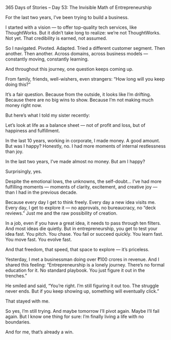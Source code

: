 365 Days of Stories – Day 53: The Invisible Math of Entrepreneurship

For the last two years, I’ve been trying to build a business.

I started with a vision — to offer top-quality tech services, like ThoughtWorks. But it didn’t take long to realize: we’re not ThoughtWorks. Not yet. That credibility is earned, not assumed.

So I navigated. Pivoted. Adapted. Tried a different customer segment. Then another. Then another. Across domains, across business models — constantly moving, constantly learning.

And throughout this journey, one question keeps coming up.

From family, friends, well-wishers, even strangers:
“How long will you keep doing this?”

It’s a fair question.
Because from the outside, it looks like I’m drifting.
Because there are no big wins to show.
Because I’m not making much money right now.

But here’s what I told my sister recently:

Let’s look at life as a balance sheet — not of profit and loss, but of happiness and fulfillment.

In the last 10 years, working in corporate, I made money. A good amount.
But was I happy?
Honestly, no.
I had more moments of internal restlessness than joy.

In the last two years, I’ve made almost no money.
But am I happy?

Surprisingly, yes.

Despite the emotional lows, the unknowns, the self-doubt…
I’ve had more fulfilling moments — moments of clarity, excitement, and creative joy — than I had in the previous decade.

Because every day I get to think freely.
Every day a new idea visits me.
Every day, I get to explore it — no approvals, no bureaucracy, no “deck reviews.”
Just me and the raw possibility of creation.

In a job, even if you have a great idea, it needs to pass through ten filters. And most ideas die quietly.
But in entrepreneurship, you get to test your idea fast. You pitch. You chase. You fail or succeed quickly.
You learn fast. You move fast. You evolve fast.

And that freedom, that speed, that space to explore — it’s priceless.

Yesterday, I met a businessman doing over ₹100 crores in revenue.
And I shared this feeling:
“Entrepreneurship is a lonely journey. There’s no formal education for it. No standard playbook. You just figure it out in the trenches.”

He smiled and said,
“You’re right. I’m still figuring it out too. The struggle never ends. But if you keep showing up, something will eventually click.”

That stayed with me.

So yes, I’m still trying.
And maybe tomorrow I’ll pivot again.
Maybe I’ll fail again.
But I know one thing for sure:
I’m finally living a life with no boundaries.

And for me, that’s already a win.